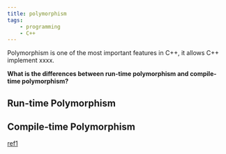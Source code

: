 ```yaml
---
title: polymorphism
tags:
	- programming
	- C++
---
```

Polymorphism is one of the most important features in C++, it allows C++ implement xxxx.

**What is the differences between run-time polymorphism and compile-time polymorphism?**

## Run-time Polymorphism

## Compile-time Polymorphism

[ref1](https://www.cnblogs.com/QG-whz/p/5132745.html)


